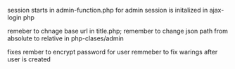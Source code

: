 session starts in admin-function.php for admin
session is initalized in ajax-login php

remeber to chnage base url in title.php;
remember to change json path from absolute to relative in php-clases/admin



fixes
rember to encrypt password for user 
remmeber to fix warings after user is created